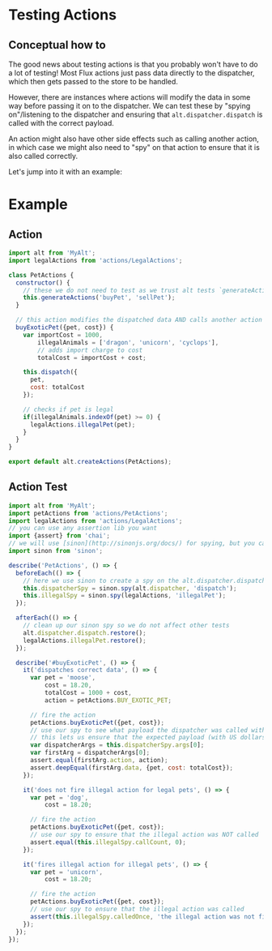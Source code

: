 # Testing Actions

## Conceptual how to

The good news about testing actions is that you probably won't have to do a lot of testing! Most Flux actions just pass data directly to the dispatcher, which then gets passed to the store to be handled.

However, there are instances where actions will modify the data in some way before passing it on to the dispatcher. We can test these by "spying on"/listening to the dispatcher and ensuring that `alt.dispatcher.dispatch` is called with the correct payload.

An action might also have other side effects such as calling another action, in which case we might also need to "spy" on that action to ensure that it is also called correctly.

Let's jump into it with an example:

# Example

## Action
```javascript
import alt from 'MyAlt';
import legalActions from 'actions/LegalActions';

class PetActions {
  constructor() {
    // these we do not need to test as we trust alt tests `generateActions`
    this.generateActions('buyPet', 'sellPet');
  }

  // this action modifies the dispatched data AND calls another action
  buyExoticPet({pet, cost}) {
    var importCost = 1000,
        illegalAnimals = ['dragon', 'unicorn', 'cyclops'],
        // adds import charge to cost
        totalCost = importCost + cost;

    this.dispatch({
      pet,
      cost: totalCost
    });

    // checks if pet is legal
    if(illegalAnimals.indexOf(pet) >= 0) {
      legalActions.illegalPet(pet);
    }
  }
}

export default alt.createActions(PetActions);
```

## Action Test

```javascript
import alt from 'MyAlt';
import petActions from 'actions/PetActions';
import legalActions from 'actions/LegalActions';
// you can use any assertion lib you want
import {assert} from 'chai';
// we will use [sinon](http://sinonjs.org/docs/) for spying, but you can use any similar lib
import sinon from 'sinon';

describe('PetActions', () => {
  beforeEach(() => {
    // here we use sinon to create a spy on the alt.dispatcher.dispatch function
    this.dispatcherSpy = sinon.spy(alt.dispatcher, 'dispatch');
    this.illegalSpy = sinon.spy(legalActions, 'illegalPet');
  });

  afterEach(() => {
    // clean up our sinon spy so we do not affect other tests
    alt.dispatcher.dispatch.restore();
    legalActions.illegalPet.restore();
  });

  describe('#buyExoticPet', () => {
    it('dispatches correct data', () => {
      var pet = 'moose',
          cost = 18.20,
          totalCost = 1000 + cost,
          action = petActions.BUY_EXOTIC_PET;

      // fire the action
      petActions.buyExoticPet({pet, cost});
      // use our spy to see what payload the dispatcher was called with
      // this lets us ensure that the expected payload (with US dollars) was fired
      var dispatcherArgs = this.dispatcherSpy.args[0];
      var firstArg = dispatcherArgs[0];
      assert.equal(firstArg.action, action);
      assert.deepEqual(firstArg.data, {pet, cost: totalCost});
    });

    it('does not fire illegal action for legal pets', () => {
      var pet = 'dog',
          cost = 18.20;

      // fire the action
      petActions.buyExoticPet({pet, cost});
      // use our spy to ensure that the illegal action was NOT called
      assert.equal(this.illegalSpy.callCount, 0);
    });

    it('fires illegal action for illegal pets', () => {
      var pet = 'unicorn',
          cost = 18.20;

      // fire the action
      petActions.buyExoticPet({pet, cost});
      // use our spy to ensure that the illegal action was called
      assert(this.illegalSpy.calledOnce, 'the illegal action was not fired');
    });
  });
});
```
